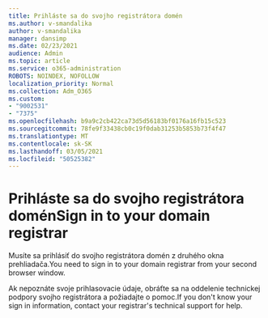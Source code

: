 ```yaml
---
title: Prihláste sa do svojho registrátora domén
ms.author: v-smandalika
author: v-smandalika
manager: dansimp
ms.date: 02/23/2021
audience: Admin
ms.topic: article
ms.service: o365-administration
ROBOTS: NOINDEX, NOFOLLOW
localization_priority: Normal
ms.collection: Adm_O365
ms.custom:
- "9002531"
- "7375"
ms.openlocfilehash: b9a9c2cb422ca73d5d56183bf0176a16fb15c523
ms.sourcegitcommit: 78fe9f33438cb0c19f0dab31253b5853b73f4f47
ms.translationtype: MT
ms.contentlocale: sk-SK
ms.lasthandoff: 03/05/2021
ms.locfileid: "50525382"
---
```

# <a name="sign-in-to-your-domain-registrar"></a><span data-ttu-id="35b41-102">Prihláste sa do svojho registrátora domén</span><span class="sxs-lookup"><span data-stu-id="35b41-102">Sign in to your domain registrar</span></span>

<span data-ttu-id="35b41-103">Musíte sa prihlásiť do svojho registrátora domén z druhého okna prehliadača.</span><span class="sxs-lookup"><span data-stu-id="35b41-103">You need to sign in to your domain registrar from your second browser window.</span></span>

<span data-ttu-id="35b41-104">Ak nepoznáte svoje prihlasovacie údaje, obráťte sa na oddelenie technickej podpory svojho registrátora a požiadajte o pomoc.</span><span class="sxs-lookup"><span data-stu-id="35b41-104">If you don't know your sign in information, contact your registrar's technical support for help.</span></span>